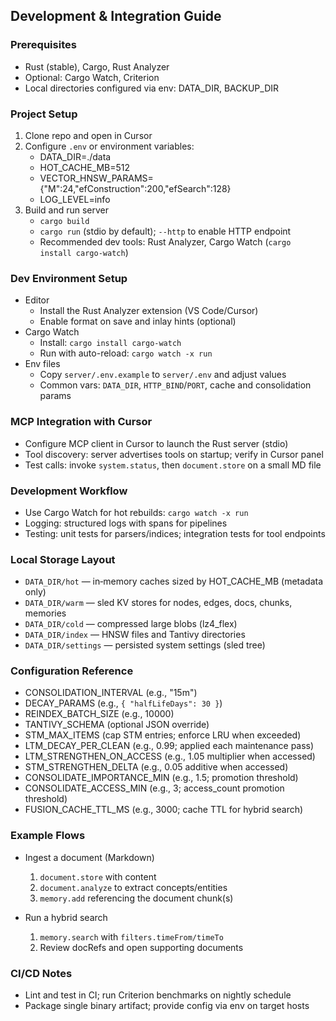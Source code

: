 ## Development & Integration Guide

### Prerequisites

- Rust (stable), Cargo, Rust Analyzer
- Optional: Cargo Watch, Criterion
- Local directories configured via env: DATA_DIR, BACKUP_DIR

### Project Setup

1) Clone repo and open in Cursor
2) Configure `.env` or environment variables:
   - DATA_DIR=./data
   - HOT_CACHE_MB=512
   - VECTOR_HNSW_PARAMS={"M":24,"efConstruction":200,"efSearch":128}
   - LOG_LEVEL=info
3) Build and run server
   - `cargo build`
   - `cargo run` (stdio by default); `--http` to enable HTTP endpoint
   - Recommended dev tools: Rust Analyzer, Cargo Watch (`cargo install cargo-watch`)

### Dev Environment Setup

- Editor
  - Install the Rust Analyzer extension (VS Code/Cursor)
  - Enable format on save and inlay hints (optional)
- Cargo Watch
  - Install: `cargo install cargo-watch`
  - Run with auto-reload: `cargo watch -x run`
- Env files
  - Copy `server/.env.example` to `server/.env` and adjust values
  - Common vars: `DATA_DIR`, `HTTP_BIND`/`PORT`, cache and consolidation params

### MCP Integration with Cursor

- Configure MCP client in Cursor to launch the Rust server (stdio)
- Tool discovery: server advertises tools on startup; verify in Cursor panel
- Test calls: invoke `system.status`, then `document.store` on a small MD file

### Development Workflow

- Use Cargo Watch for hot rebuilds: `cargo watch -x run`
- Logging: structured logs with spans for pipelines
- Testing: unit tests for parsers/indices; integration tests for tool endpoints

### Local Storage Layout

- `DATA_DIR/hot` — in‑memory caches sized by HOT_CACHE_MB (metadata only)
- `DATA_DIR/warm` — sled KV stores for nodes, edges, docs, chunks, memories
- `DATA_DIR/cold` — compressed large blobs (lz4_flex)
- `DATA_DIR/index` — HNSW files and Tantivy directories
 - `DATA_DIR/settings` — persisted system settings (sled tree)

### Configuration Reference

- CONSOLIDATION_INTERVAL (e.g., "15m")
- DECAY_PARAMS (e.g., `{ "halfLifeDays": 30 }`)
- REINDEX_BATCH_SIZE (e.g., 10000)
- TANTIVY_SCHEMA (optional JSON override)
- STM_MAX_ITEMS (cap STM entries; enforce LRU when exceeded)
- LTM_DECAY_PER_CLEAN (e.g., 0.99; applied each maintenance pass)
- LTM_STRENGTHEN_ON_ACCESS (e.g., 1.05 multiplier when accessed)
- STM_STRENGTHEN_DELTA (e.g., 0.05 additive when accessed)
- CONSOLIDATE_IMPORTANCE_MIN (e.g., 1.5; promotion threshold)
- CONSOLIDATE_ACCESS_MIN (e.g., 3; access_count promotion threshold)
- FUSION_CACHE_TTL_MS (e.g., 3000; cache TTL for hybrid search)

### Example Flows

- Ingest a document (Markdown)
  1) `document.store` with content
  2) `document.analyze` to extract concepts/entities
  3) `memory.add` referencing the document chunk(s)

- Run a hybrid search
  1) `memory.search` with `filters.timeFrom/timeTo`
  2) Review docRefs and open supporting documents

### CI/CD Notes

- Lint and test in CI; run Criterion benchmarks on nightly schedule
- Package single binary artifact; provide config via env on target hosts

